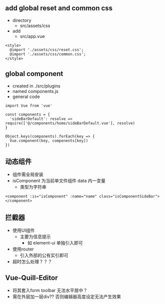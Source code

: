 ## add global reset and common css ##
+ directory
    + src/assets/css
+ add
    + src/app.vue
```
<style>
  @import './assets/css/reset.css';
  @import './assets/css/common.css';
</style>
```

## global component ##
+ created in ./src/plugins
+ named components.js
+ general code
```
import Vue from 'vue'

const components = {
  'sideBarDefault': resolve => require(['@/components/home/sideBarDefault.vue'], resolve)
}

Object.keys(components).forEach(key => {
  Vue.component(key, components[key])
})
```
## 动态组件 ##
+ 组件需全局安装
+ isComponent 为当前单文件组件 data 内一变量
  + 类型为字符串
```
<component :is="isComponent" :name="name" class="isComponentSideBar"></component>
```
## 拦截器 ##
+ 使用UI组件
  + 主要为信息提示
    + 如 element-ui 单独引入即可
+ 使用router
  + 引入外部的公有实引即可
+ 超时怎么处理？？？

## Vue-Quill-Editor ##
+ 将其套入form toolbar 无法水平居中？
+ 需在外层加一层div?? 否则编辑器高度设定无法产生效果
